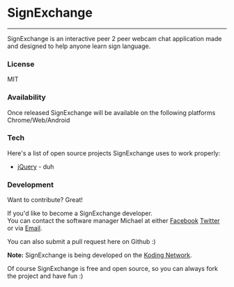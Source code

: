 SignExchange
===================

---------------

SignExchange is an interactive peer 2 peer webcam chat application made and designed to help anyone learn sign language.

### License
MIT

### Availability
Once released SignExchange will be available on the following platforms Chrome/Web/Android

### Tech
Here's a list of open source projects SignExchange uses to work properly:

* [jQuery](http://jquery.com/) - duh

### Development

Want to contribute? Great!  

If you'd like to become a SignExchange developer.  
You can contact the software manager Michael at either [Facebook](http://facebook.com/mikethedj4) [Twitter](http://twitter.com/mikethedj4) or via [Email](mailto:mikethedj4@yahoo.com).

You can also submit a pull request here on Github :)

**Note:** SignExchange is being developed on the [Koding Network](https://koding.com/R/mikethedj4). 

Of course SignExchange is free and open source, so you can always fork the project and have fun :)